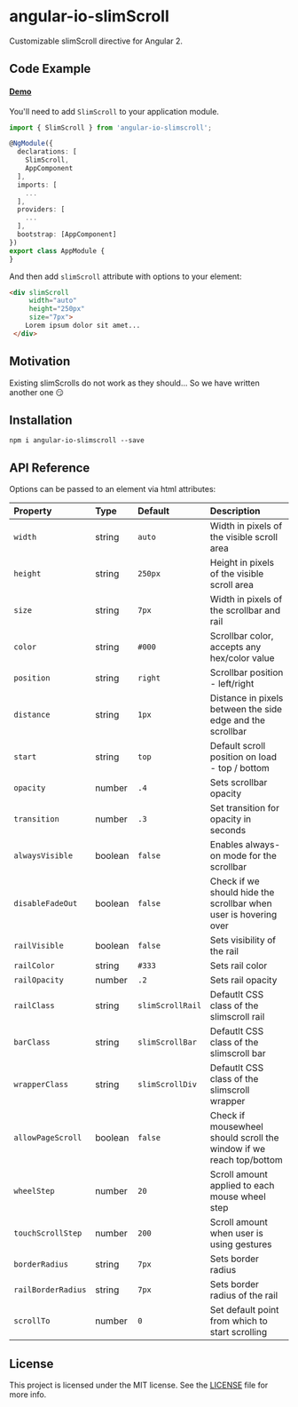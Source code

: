 # angular-io-slimScroll

Customizable slimScroll directive for Angular 2.

## Code Example

#### [Demo](https://rd-dev-ukraine.github.io/angular-io-slimscroll)

You'll need to add `SlimScroll` to your application module.

```typescript
import { SlimScroll } from 'angular-io-slimscroll';

@NgModule({
  declarations: [
    SlimScroll,
    AppComponent
  ],
  imports: [
    ...
  ],
  providers: [
    ...
  ],
  bootstrap: [AppComponent]
})
export class AppModule {
}
```

And then add `slimScroll` attribute with options to your element:

```html
<div slimScroll
     width="auto"
     height="250px"
     size="7px">
    Lorem ipsum dolor sit amet...   
 </div>
```

## Motivation

Existing slimScrolls do not work as they should... So we have written another one 😏

## Installation

````shell
npm i angular-io-slimscroll --save
````

## API Reference

Options can be passed to an element via html attributes:

|Property          |Type   |Default         |Description                                                        |
| :--------------- | :---- | :------------- | :---------------------------------------------------------------- |
|`width`           |string |`auto`          |Width in pixels of the visible scroll area                         |
|`height`          |string |`250px`         |Height in pixels of the visible scroll area                        |
|`size`            |string |`7px`           |Width in pixels of the scrollbar and rail                          |
|`color`           |string |`#000`          |Scrollbar color, accepts any hex/color value                       |
|`position`        |string |`right`         |Scrollbar position - left/right                                    |
|`distance`        |string |`1px`           |Distance in pixels between the side edge and the scrollbar         |
|`start`           |string |`top`           |Default scroll position on load - top / bottom                     |
|`opacity`         |number |`.4`            |Sets scrollbar opacity                                             |
|`transition`      |number |`.3`            |Set transition for opacity in seconds                              |
|`alwaysVisible`   |boolean|`false`         |Enables always-on mode for the scrollbar                           |
|`disableFadeOut`  |boolean|`false`         |Check if we should hide the scrollbar when user is hovering over   |
|`railVisible`     |boolean|`false`         |Sets visibility of the rail                                        |
|`railColor`       |string |`#333`          |Sets rail color                                                    |
|`railOpacity`     |number |`.2`            |Sets rail opacity                                                  |
|`railClass`       |string |`slimScrollRail`|Defautlt CSS class of the slimscroll rail                          |
|`barClass`        |string |`slimScrollBar` |Defautlt CSS class of the slimscroll bar                           |
|`wrapperClass`    |string |`slimScrollDiv` |Defautlt CSS class of the slimscroll wrapper                       |
|`allowPageScroll` |boolean|`false`         |Check if mousewheel should scroll the window if we reach top/bottom|
|`wheelStep`       |number |`20`            |Scroll amount applied to each mouse wheel step                     |
|`touchScrollStep` |number |`200`           |Scroll amount when user is using gestures                          |
|`borderRadius`    |string |`7px`           |Sets border radius                                                 |
|`railBorderRadius`|string |`7px`           |Sets border radius of the rail                                     |
|`scrollTo`        |number |`0`             |Set default point from which to start scrolling                    |

## License

This project is licensed under the MIT license. See the [LICENSE](https://github.com/rd-dev-ukraine/angular-io-slimscroll/blob/master/LICENSE) file for more info.